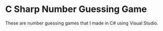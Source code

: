 # C Sharp Number Guessing Game
These are number guessing games that I made in C# using Visual Studio.
